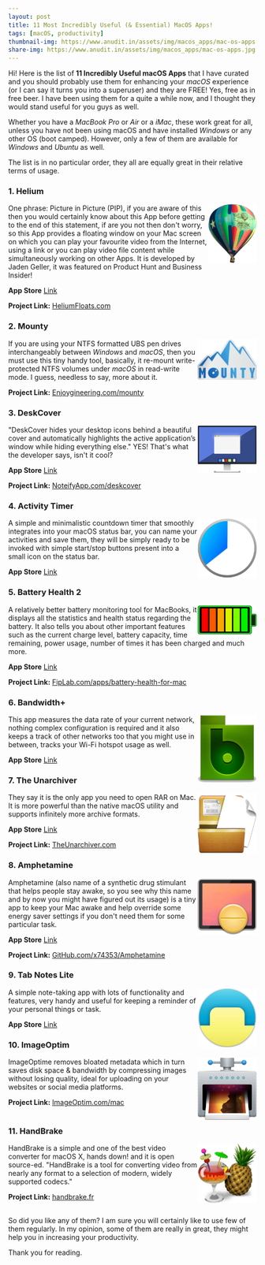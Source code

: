 ```yaml
---
layout: post
title: 11 Most Incredibly Useful (& Essential) MacOS Apps!
tags: [macOS, productivity]
thumbnail-img: https://www.anudit.in/assets/img/macos_apps/mac-os-apps.jpg
share-img: https://www.anudit.in/assets/img/macos_apps/mac-os-apps.jpg
---
```


Hi! Here is the list of __11 Incredibly Useful macOS Apps__ that I have curated and you should probably use them for enhancing your _macOS_ experience (or I can say it turns you into a superuser) and they are FREE! Yes, free as in free beer. I have been using them for a quite a while now, and I thought they would stand useful for you guys as well.<br>

Whether you have a _MacBook Pro_ or _Air_ or a _iMac_, these work great for all, unless you have not been using macOS and have installed _Windows_ or any other OS (boot camped). However, only a few of them are available for _Windows_ and _Ubuntu_ as well.<br>


The list is in no particular order, they all are equally great in their relative terms of usage.


<h3>1. Helium</h3>

<img src="/assets/img/macos_apps/helium.jpg" height="120" width="98" align="right" alt="Helium">

One phrase: Picture in Picture (PIP), if you are aware of this then you would certainly know about this App before getting to the end of this statement, if are you not then don't worry, so this App provides a floating window on your Mac screen on which you can play your favourite video from the Internet, using a link or you can play video file content while simultaneously working on other Apps. It is developed by Jaden Geller, it was featured on Product Hunt and Business Insider!

__App Store__ [Link](https://itunes.apple.com/us/app/helium/id1054607607)

__Project Link:__ [HeliumFloats.com](http://heliumfloats.com/)


<h3>2. Mounty</h3>

<img src="/assets/img/macos_apps/mounty.jpg" height="82" width="120" align="right" alt="Mounty">

If you are using your NTFS formatted UBS pen drives interchangeably between _Windows_ and _macOS_, then you must use this tiny handy tool, basically, it re-mount write-protected NTFS volumes under _macOS_ in read-write mode. I guess, needless to say, more about it.

__Project Link:__ [Enjoygineering.com/mounty](http://enjoygineering.com/mounty/)

<h3>3. DeskCover</h3>

<img src="/assets/img/macos_apps/deskcover.jpg" height="95" width="120" align="right" alt="DeskCover">

"DeskCover hides your desktop icons behind a beautiful cover and automatically highlights the active application’s window while hiding everything else." YES! That's what the developer says, isn't it cool?

__App Store__ [Link](https://itunes.apple.com/us/app/deskcover/id1257711898)

__Project Link:__ [NoteifyApp.com/deskcover](http://www.noteifyapp.com/deskcover/)


<h3>4. Activity Timer</h3>

<img src="/assets/img/macos_apps/activitytimer.jpg" height="120" width="120" align="right" alt="Activity Timer">

A simple and minimalistic countdown timer that smoothly integrates into your macOS status bar, you can name your activities and save them, they will be simply ready to be invoked with simple start/stop buttons present into a small icon on the status bar.

__App Store__ [Link](https://itunes.apple.com/us/app/activity-timer/id808647808)


<h3>5. Battery Health 2</h3>

<img src="/assets/img/macos_apps/batteryhealth2.jpg" height="59" width="120" align="right" alt="Battery Health 2">

A relatively better battery monitoring tool for MacBooks, it displays all the statistics and health status regarding the battery. It also tells you about other important features such as the current charge level, battery capacity, time remaining, power usage, number of times it has been charged and much more.

__App Store__ [Link](https://itunes.apple.com/us/app/battery-health-2-monitor-battery/id1120214373)

__Project Link:__ [FipLab.com/apps/battery-health-for-mac](https://fiplab.com/apps/battery-health-for-mac)


<h3>6. Bandwidth+</h3>

<img src="/assets/img/macos_apps/bandwidth.jpg" height="137" width="120" align="right" alt="Bandwidth">

This app measures the data rate of your current network, nothing complex configuration is required and it also keeps a track of other networks too that you might use in between, tracks your Wi-Fi hotspot usage as well.

__App Store__ [Link](https://itunes.apple.com/us/app/bandwidth/id490461369)


<h3>7. The Unarchiver</h3>

<img src="/assets/img/macos_apps/unarchiver.jpg" height="122" width="120" align="right" alt="The Unarchiver">

They say it is the only app you need to open RAR on Mac. It is more powerful than the native macOS utility and supports infinitely more archive formats.

__App Store__ [Link](https://itunes.apple.com/us/app/the-unarchiver/id425424353)

__Project Link:__ [TheUnarchiver.com](https://theunarchiver.com/)


<h3>8. Amphetamine</h3>

<img src="/assets/img/macos_apps/amphetamine.jpg" height="114" width="120" align="right" alt="Amphetamine">


Amphetamine (also name of a synthetic drug stimulant that helps people stay awake, so you see why this name and by now you might have figured out its usage) is a tiny app to keep your Mac awake and help override some energy saver settings if you don't need them for some particular task.

__App Store__ [Link](https://itunes.apple.com/app/amphetamine/id937984704)

__Project Link:__ [GitHub.com/x74353/Amphetamine](https://github.com/x74353/Amphetamine)


<h3>9. Tab Notes Lite</h3>

<img src="/assets/img/macos_apps/tabsnotes.jpg" height="120" width="120" align="right" alt="Tab Notes Lite">

A simple note-taking app with lots of functionality and features, very handy and useful for keeping a reminder of your personal things or task.

__App Store__ [Link](https://itunes.apple.com/us/app/tab-notes-lite/id410479438)


<h3>10. ImageOptim</h3>

<img src="/assets/img/macos_apps/imageoptim.jpg" height="127" width="120" align="right" alt="ImageOptim">

ImageOptime removes bloated metadata which in turn saves disk space & bandwidth by compressing images without losing quality, ideal for uploading on your websites or social media platforms.

__Project Link:__ [ImageOptim.com/mac](https://imageoptim.com/mac)<br><br>

<h3>11. HandBrake</h3>

<img src="/assets/img/macos_apps/handbrake.jpg" height="120" width="120" align="right" alt="HandBrake">

HandBrake is a simple and one of the best video converter for macOS X, hands down! and it is open source-ed. "HandBrake is a tool for converting video from nearly any format to a selection of modern, widely supported codecs."

__Project Link:__ [handbrake.fr](https://handbrake.fr/)<br><br>

So did you like any of them? I am sure you will certainly like to use few of them regularly. In my opinion, some of them are really in great, they might help you in increasing your productivity.

Thank you for reading.